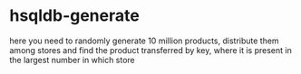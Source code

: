 # hsqldb-generate
here you need to randomly generate 10 million products, distribute them among stores and find the product transferred by key, where it is present in the largest number in which store
